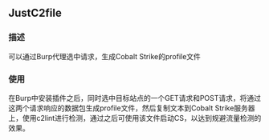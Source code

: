 ## JustC2file
### 描述
  可以通过Burp代理选中请求，生成Cobalt Strike的profile文件
### 使用
  在Burp中安装插件之后，同时选中目标站点的一个GET请求和POST请求，将通过这两个请求响应的数据包生成profile文件，然后复制文本到Cobalt Strike服务器上，使用c2lint进行检测，通过之后可使用该文件启动CS，以达到规避流量检测的效果。
